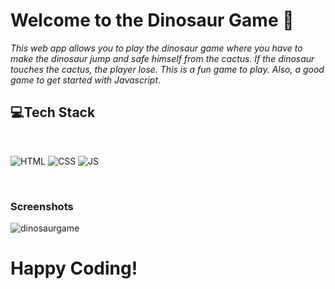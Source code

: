 # Welcome to the Dinosaur Game 🦕

*This web app allows you to play the dinosaur game where you have to make the dinosaur jump and safe himself from the cactus. If the dinosaur touches the cactus, the player lose. This is a fun game to play. Also, a good game to get started with Javascript*.


## 💻Tech Stack
<br>

![HTML](https://img.shields.io/badge/html5%20-%23E34F26.svg?&style=for-the-badge&logo=html5&logoColor=white)
![CSS](https://img.shields.io/badge/css3%20-%231572B6.svg?&style=for-the-badge&logo=css3&logoColor=white)
![JS](https://img.shields.io/badge/javascript%20-%23323330.svg?&style=for-the-badge&logo=javascript&logoColor=%23F7DF1E)

<br>


### Screenshots


![dinosaurgame](https://user-images.githubusercontent.com/72425181/124359775-0b46ac80-dc44-11eb-9984-baa31075ebc7.png)

# Happy Coding!
